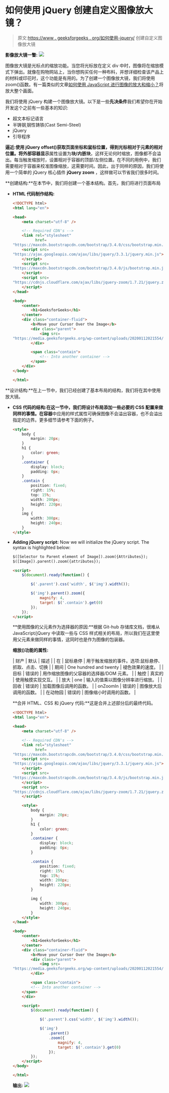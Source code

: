 # 如何使用 jQuery 创建自定义图像放大镜？

> 原文:[https://www . geeksforgeeks . org/如何使用-jquery/](https://www.geeksforgeeks.org/how-to-create-a-custom-image-magnifier-using-jquery/) 创建自定义图像放大镜

**影像放大镜一瞥:**
![](img/50155bc466a68f832854ba79362bb2b6.png)

图像放大镜是光标点的缩放功能。当您将光标放在定义 div 中时，图像将在缩放模式下弹出。就像在购物网站上，当你想购买任何一种布料，并想详细检查该产品上的材料或印花时，这个功能是有用的。为了创建一个图像放大镜，我们将使用 zoom()函数。有一篇类似的文章[如何使用 JavaScript 进行图像的放大和缩小？](https://www.geeksforgeeks.org/how-to-zoom-in-and-zoom-out-image-using-javascript/)将放大整个画面。

我们将使用 jQuery 构建一个图像放大镜。以下是一些**先决条件**我们希望你在开始开发这个之前有一些基本的知识:

*   超文本标记语言
*   半铸钢ˌ钢性铸铁(Cast Semi-Steel)
*   jQuery
*   引导程序

**逼近:**使用 jQuery offset()获取页面坐标和鼠标位置，得到光标相对于元素的相对位置。将外部容器**显示**属性设置为**块/内嵌块**，这样无论何时缩放，图像都不会溢出。每当触发缩放时，设置相对于容器的顶部/左侧位置。在不同的用例中，我们需要相对于容器来校准图像缩放，这需要时间。因此，出于同样的原因，我们将使用一个简单的 jQuery 核心插件 **jQuery zoom** ，这样做可以节省我们很多时间。

**创建结构:**在本节中，我们将创建一个基本结构。首先，我们将进行页面布局

*   **HTML 代码制作结构:**

    ```html
    <!DOCTYPE html>
    <html lang="en">

    <head>
        <meta charset="utf-8" />

        <!-- Required CDN's -->
        <link rel="stylesheet"
              href=
    "https://maxcdn.bootstrapcdn.com/bootstrap/3.4.0/css/bootstrap.min.css">
        <script src=
    "https://ajax.googleapis.com/ajax/libs/jquery/3.3.1/jquery.min.js">
        </script>
        <script src=
    "https://maxcdn.bootstrapcdn.com/bootstrap/3.4.0/js/bootstrap.min.js">
        </script>
        <script src=
    "https://cdnjs.cloudflare.com/ajax/libs/jquery-zoom/1.7.21/jquery.zoom.js">
        </script> 
    </head>

    <body>
        <center>
            <h1>GeeksforGeeks</h1>
        </center>
        <div class="container-fluid">
            <b>Move your Cursor Over the Image</b>
            <div class="parent">
                <img src=
    "https://media.geeksforgeeks.org/wp-content/uploads/20200112021554/maxresdefault7.jpg">
            </div>

            <span class="contain">
                <!-- Into another container -->
            </span>
        </div>
    </body>

    </html>
    ```

**设计结构:**在上一节中，我们已经创建了基本布局的结构，我们将在其中使用放大镜。

*   **CSS 代码的结构:**在这一节中，我们将设计布局添加一些必要的 CSS 配置来做同样的事情。在**容器**中应用的样式属性可确保图像不会溢出容器，也不会溢出指定的边界。更多细节请参考下面的例子。

    ```html
    <style>
        body {
            margin: 20px;
        }
        h1 {
            color: green;
        }
        .container {
            display: block;
            padding: 0px;
        }
        .contain {
            position: fixed;
            right: 15%;
            top: 15%;
            width: 200px;
            height: 220px;
        }
        img {
            width: 300px;
            height: 240px;
        }
    </style>
    ```

*   **Adding jQuery script:** Now we will initialize the jQuery script. The syntax is highlighted below:

    ```html
    $([Selector to Parent element of Image]).zoom({Attributes});
    $([Image]).parent().zoom({attributes});
    ```

    ```html
    <script>
        $(document).ready(function() {

            $('.parent').css('width', $('img').width());

            $('img').parent().zoom({
                magnify: 4,
                target: $('.contain').get(0)
            });
        });
    </script>
    ```

    **使用图像的父元素作为选择器的原因:**根据 Git-hub 存储库文档，很难从 JavaScript/jQuery 中读取一些与 CSS 样式相关的布局，所以我们在这里使用父元素来做同样的事情，这同时也是作为图像的包装器。

    **缩放()功能的属性:**

    | 财产 | 默认 | 描述 |
    | 在 | 鼠标悬停 | 用于触发缩放的事件。选项:鼠标悬停、抓取、点击、切换 |
    | 期间 | One hundred and twenty | 褪色效果的速度。 |
    | 目标 | 错误的 | 用作缩放图像的父容器的选择器/DOM 元素。 |
    | 触控 | 真实的 | 使用触摸实现交互。 |
    | 放大 | one | 输入的值乘以图像分辨率进行缩放。 |
    | 回收 | 错误的 | 加载图像后调用的函数。 |
    | onZoomIn | 错误的 | 图像放大后调用的函数。 |
    | 在动物园 | 错误的 | 图像缩小时调用的函数。 |

    **合并 HTML、CSS 和 jQuery 代码:**这是合并上述部分后的最终代码。

    ```html
    <!DOCTYPE html>
    <html lang="en">

    <head>
        <meta charset="utf-8" />

        <!-- Required CDN's -->
        <link rel="stylesheet"
              href=
    "https://maxcdn.bootstrapcdn.com/bootstrap/3.4.0/css/bootstrap.min.css">
        <script src=
    "https://ajax.googleapis.com/ajax/libs/jquery/3.3.1/jquery.min.js">
        </script>
        <script src=
    "https://maxcdn.bootstrapcdn.com/bootstrap/3.4.0/js/bootstrap.min.js">
        </script>
        <script src=
    "https://cdnjs.cloudflare.com/ajax/libs/jquery-zoom/1.7.21/jquery.zoom.js">
        </script>

        <style>
            body {
                margin: 20px;
            }
            h1 {
                color: green;
            }
            .container {
                display: block;
                padding: 0px;
            }

            .contain {
                position: fixed;
                right: 15%;
                top: 15%;
                width: 200px;
                height: 220px;
            }

            img {
                width: 300px;
                height: 240px;
            }
        </style>
    </head>

    <body>
        <center>
            <h1>GeeksforGeeks</h1>
        </center>
        <div class="container-fluid">
            <b>Move your Cursor Over the Image</b>
            <div class="parent">
                <img src=
    "https://media.geeksforgeeks.org/wp-content/uploads/20200112021554/maxresdefault7.jpg">
            </div>

            <span class="contain">
            <!-- Into another container -->
        </span>
        </div>

        <script>
            $(document).ready(function() {

                $('.parent').css('width', $('img').width());

                $('img')
                    .parent()
                    .zoom({
                        magnify: 4,
                        target: $('.contain').get(0)
                    });
            });
        </script>
    </body>

    </html>            
    ```

    **输出:**
    ![](img/a1280a77e4c99939d8deb3cd4cb67112.png)